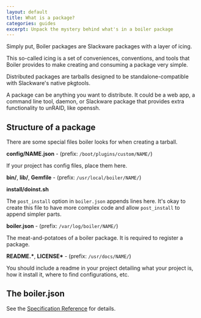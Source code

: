 ```yaml
---
layout: default
title: What is a package?
categories: guides
excerpt: Unpack the mystery behind what's in a boiler package
---
```


<p class="lead">
  Simply put, Boiler packages are Slackware packages with a layer of icing.
</p>

This so-called icing is a set of conveniences, conventions, and tools that Boiler provides to make creating and consuming a package very simple.

Distributed packages are tarballs designed to be standalone-compatible with Slackware's native pkgtools.

A package can be anything you want to distribute. It could be a web app, a command line tool, daemon, or Slackware package that provides extra functionality to unRAID, like openssh.

## Structure of a package

There are some special files boiler looks for when creating a tarball.

**config/NAME.json** - (prefix: `/boot/plugins/custom/NAME/`)

If your project has config files, place them here.

**bin/**, **lib/**, **Gemfile** - (prefix: `/usr/local/boiler/NAME/`)

**install/doinst.sh**

The `post_install` option in `boiler.json` appends lines here. It's okay to create this file to have more complex code and allow `post_install` to append simpler parts.

**boiler.json** - (prefix: `/var/log/boiler/NAME/`)

The meat-and-potatoes of a boiler package. It is required to register a package.

**README.\***, **LICENSE\*** - (prefix: `/usr/docs/NAME/`)

You should include a readme in your project detailing what your project is, how it install it, where to find configurations, etc.


## The boiler.json

See the [Specification Reference](/guides/specification-reference) for details.
